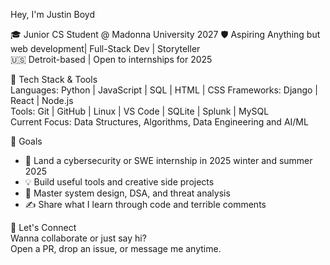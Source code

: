 Hey, I'm Justin Boyd

🎓 Junior CS Student @ Madonna University 2027
🛡️ Aspiring Anything but web development| Full-Stack Dev | Storyteller  
🇺🇸 Detroit-based | Open to internships for 2025


 🔧 Tech Stack & Tools  
Languages: Python | JavaScript | SQL | HTML | CSS
Frameworks: Django  | React | Node.js  
Tools: Git | GitHub | Linux | VS Code | SQLite | Splunk | MySQL  
Current Focus: Data Structures, Algorithms, Data Engineering and AI/ML



 📌 Goals  
- 🎯 Land a cybersecurity or SWE internship in 2025 winter and summer 2025  
- 💡 Build useful tools and creative side projects  
- 🧠 Master system design, DSA, and threat analysis  
- ✍️ Share what I learn through code and terrible comments 



 💬 Let's Connect  
Wanna collaborate or just say hi?  
Open a PR, drop an issue, or message me anytime.
